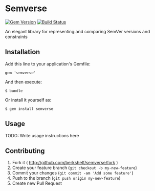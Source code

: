 # Semverse

[![Gem Version](http://img.shields.io/gem/v/semverse.svg)][gem] [![Build Status](http://img.shields.io/travis/berkshelf/semverse.svg)][travis]

An elegant library for representing and comparing SemVer versions and constraints

## Installation

Add this line to your application's Gemfile:

```
gem 'semverse'
```

And then execute:

```
$ bundle
```

Or install it yourself as:

```
$ gem install semverse
```

## Usage

TODO: Write usage instructions here

## Contributing

1. Fork it ( <http://github.com/berkshelf/semverse/fork> )
2. Create your feature branch (`git checkout -b my-new-feature`)
3. Commit your changes (`git commit -am 'Add some feature'`)
4. Push to the branch (`git push origin my-new-feature`)
5. Create new Pull Request

[gem]: https://rubygems.org/gems/semverse
[travis]: http://travis-ci.org/berkshelf/semverse

